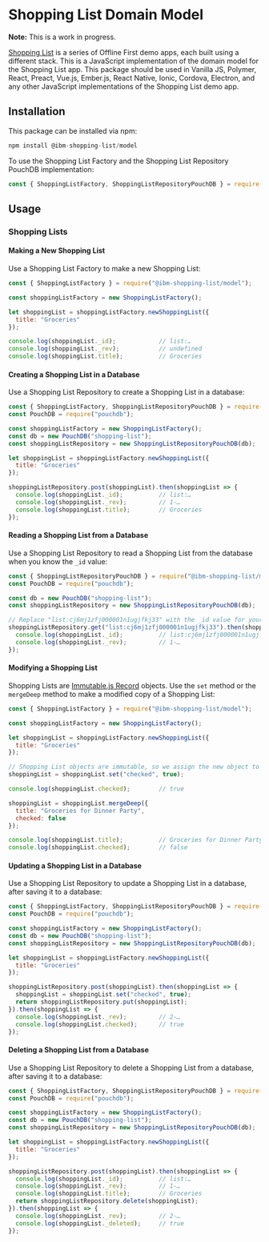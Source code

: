 # Shopping List Domain Model

**Note:** This is a work in progress.

[Shopping List](https://github.com/ibm-watson-data-lab/shopping-list) is a series of Offline First demo apps, each built using a different stack. This is a JavaScript implementation of the domain model for the Shopping List app. This package should be used in Vanilla JS, Polymer, React, Preact, Vue.js, Ember.js, React Native, Ionic, Cordova, Electron, and any other JavaScript implementations of the Shopping List demo app.

## Installation

This package can be installed via npm:

```javascript
npm install @ibm-shopping-list/model
```

To use the Shopping List Factory and the Shopping List Repository PouchDB implementation:

```javascript
const { ShoppingListFactory, ShoppingListRepositoryPouchDB } = require("@ibm-shopping-list/model");
```

## Usage

### Shopping Lists

#### Making a New Shopping List

Use a Shopping List Factory to make a new Shopping List:

```javascript
const { ShoppingListFactory } = require("@ibm-shopping-list/model");

const shoppingListFactory = new ShoppingListFactory();

let shoppingList = shoppingListFactory.newShoppingList({
  title: "Groceries"
});

console.log(shoppingList._id);            // list:…
console.log(shoppingList._rev);           // undefined
console.log(shoppingList.title);          // Groceries
```

#### Creating a Shopping List in a Database

Use a Shopping List Repository to create a Shopping List in a database:

```javascript
const { ShoppingListFactory, ShoppingListRepositoryPouchDB } = require("@ibm-shopping-list/model");
const PouchDB = require("pouchdb");

const shoppingListFactory = new ShoppingListFactory();
const db = new PouchDB("shopping-list");
const shoppingListRepository = new ShoppingListRepositoryPouchDB(db);

let shoppingList = shoppingListFactory.newShoppingList({
  title: "Groceries"
});

shoppingListRepository.post(shoppingList).then(shoppingList => {
  console.log(shoppingList._id);          // list:…
  console.log(shoppingList._rev);         // 1-…
  console.log(shoppingList.title);        // Groceries
});
```

#### Reading a Shopping List from a Database

Use a Shopping List Repository to read a Shopping List from the database when you know the `_id` value:

```javascript
const { ShoppingListRepositoryPouchDB } = require("@ibm-shopping-list/model");
const PouchDB = require("pouchdb");

const db = new PouchDB("shopping-list");
const shoppingListRepository = new ShoppingListRepositoryPouchDB(db);

// Replace "list:cj6mj1zfj000001n1ugjfkj33" with the _id value for your Shopping List
shoppingListRepository.get("list:cj6mj1zfj000001n1ugjfkj33").then(shoppingList => {
  console.log(shoppingList._id);          // list:cj6mj1zfj000001n1ugjfkj33
  console.log(shoppingList._rev);         // 1-…
});
```

#### Modifying a Shopping List

Shopping Lists are [Immutable.js Record](https://facebook.github.io/immutable-js/docs/#/Record) objects. Use the `set` method or the `mergeDeep` method to make a modified copy of a Shopping List:

```javascript
const { ShoppingListFactory } = require("@ibm-shopping-list/model");

const shoppingListFactory = new ShoppingListFactory();

let shoppingList = shoppingListFactory.newShoppingList({
  title: "Groceries"
});

// Shopping List objects are immutable, so we assign the new object to our local shoppingList variable
shoppingList = shoppingList.set("checked", true);

console.log(shoppingList.checked);        // true

shoppingList = shoppingList.mergeDeep({
  title: "Groceries for Dinner Party",
  checked: false
});

console.log(shoppingList.title);          // Groceries for Dinner Party
console.log(shoppingList.checked);        // false
```

#### Updating a Shopping List in a Database

Use a Shopping List Repository to update a Shopping List in a database, after saving it to a database:

```javascript
const { ShoppingListFactory, ShoppingListRepositoryPouchDB } = require("@ibm-shopping-list/model");
const PouchDB = require("pouchdb");

const shoppingListFactory = new ShoppingListFactory();
const db = new PouchDB("shopping-list");
const shoppingListRepository = new ShoppingListRepositoryPouchDB(db);

let shoppingList = shoppingListFactory.newShoppingList({
  title: "Groceries"
});

shoppingListRepository.post(shoppingList).then(shoppingList => {
  shoppingList = shoppingList.set("checked", true);
  return shoppingListRepository.put(shoppingList);
}).then(shoppingList => {
  console.log(shoppingList._rev);         // 2-…
  console.log(shoppingList.checked);      // true
});
```

#### Deleting a Shopping List from a Database

Use a Shopping List Repository to delete a Shopping List from a database, after saving it to a database:

```javascript
const { ShoppingListFactory, ShoppingListRepositoryPouchDB } = require("@ibm-shopping-list/model");
const PouchDB = require("pouchdb");

const shoppingListFactory = new ShoppingListFactory();
const db = new PouchDB("shopping-list");
const shoppingListRepository = new ShoppingListRepositoryPouchDB(db);

let shoppingList = shoppingListFactory.newShoppingList({
  title: "Groceries"
});

shoppingListRepository.post(shoppingList).then(shoppingList => {
  console.log(shoppingList._id);          // list:…
  console.log(shoppingList._rev);         // 1-…
  console.log(shoppingList.title);        // Groceries
  return shoppingListRepository.delete(shoppingList);
}).then(shoppingList => {
  console.log(shoppingList._rev);         // 2-…
  console.log(shoppingList._deleted);     // true
});
```
